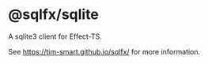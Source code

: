 # @sqlfx/sqlite

A sqlite3 client for Effect-TS.

See https://tim-smart.github.io/sqlfx/ for more information.
